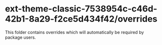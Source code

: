 # ext-theme-classic-7538954c-c46d-42b1-8a29-f2ce5d434f42/overrides

This folder contains overrides which will automatically be required by package users.
